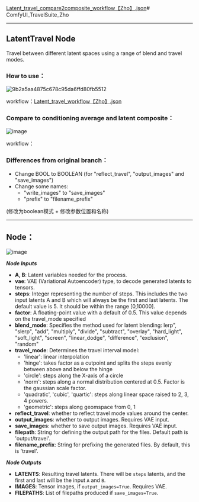 [Latent_travel_compare2composite_workflow【Zho】.json](https://github.com/ZHO-ZHO-ZHO/ComfyUI_TravelSuite_Zho/files/13271090/Latent_travel_compare2composite_workflow.Zho.json)# ComfyUI_TravelSuite_Zho

--------
## LatentTravel Node

Travel between different latent spaces using a range of blend and travel modes.

### How to use：
![9b2a5aa4875c678c95da6ffd80fb5512](https://github.com/ZHO-ZHO-ZHO/ComfyUI_TravelSuite_Zho/assets/140084057/829b7730-4579-4575-8f3a-f873062a58b0)

workflow：[Latent_travel_workflow【Zho】.json](https://github.com/ZHO-ZHO-ZHO/ComfyUI_TravelSuite_Zho/files/13271012/Latent_travel_workflow.Zho.json)


### Compare to conditioning average and latent composite：
![image](https://github.com/ZHO-ZHO-ZHO/ComfyUI_TravelSuite_Zho/assets/140084057/6ca11fbb-a5b0-41e0-8f1a-d6edd990239a)

workflow：

### Differences from original branch：
- Change BOOL to BOOLEAN (for "reflect_travel", "output_images" and "save_images")
- Change some names:
  - "write_images" to "save_images"
  - "prefix" to "filename_prefix"


(修改为boolean模式 + 修改参数位置和名称)


--------
## Node：

![image](https://github.com/ZHO-ZHO-ZHO/ComfyUI_TravelSuite_Zho/assets/140084057/933f7e88-65c6-4a19-b9f6-7f220e4a5bbd)


___**Node Inputs**___
- **A, B**: Latent variables needed for the process.
- **vae**: VAE (Variational Autoencoder) type, to decode generated latents to tensors. 
- **steps**: Integer representing the number of steps. This includes the two input latents A and B which will always be the first and last latents. The default value is 5. It should be within the range [0,10000].
- **factor**: A floating-point value with a default of 0.5. This value depends on the travel_mode specified
- **blend_mode**: Specifies the method used for latent blending: lerp", "slerp", "add", "multiply", "divide", "subtract", "overlay", "hard_light", "soft_light", "screen", "linear_dodge", "difference", "exclusion", "random"
- **travel_mode**: Determines the travel interval model:
  - 'linear': linear interpolation
  - 'hinge': takes factor as a cutpoint and splits the steps evenly between above and below the hinge 
  - 'circle': steps along the X-axis of a circle 
  - 'norm': steps along a normal distribution centered at 0.5. Factor is the gaussian scale factor.
  - 'quadratic', 'cubic', 'quartic': steps along linear space raised to 2, 3, 4 powers.  
  - 'geometric': steps along geomspace from 0, 1
- **reflect_travel**: whether to reflect travel mode values around the center. 
- **output_images**: whether to output images.  Requires VAE input.
- **save_images**: whether to save output images.  Requires VAE input.
- **filepath**: String for defining the output path for the files. Default path is 'output/travel'.
- **filename_prefix**: String for prefixing the generated files. By default, this is 'travel'. 

___**Node Outputs**___

- **LATENTS**: Resulting travel latents. There will be `steps` latents, and the first and last will be the input `A` and `B`.
- **IMAGES**: Tensor images, if `output_images=True`. Requires VAE.
- **FILEPATHS**: List of filepaths produced if `save_images=True`.

